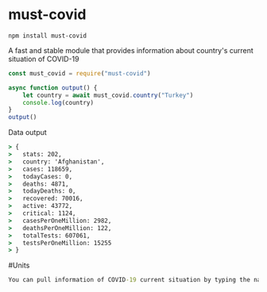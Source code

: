 # must-covid

```shell
npm install must-covid
```

A fast and stable module that provides information about country's current situation of COVID-19

```javascript
const must_covid = require("must-covid")

async function output() {
    let country = await must_covid.country("Turkey")
    console.log(country)
}
output()
```

Data output

```cmd
> {
>   stats: 202,
>   country: 'Afghanistan',
>   cases: 118659,
>   todayCases: 0,
>   deaths: 4871,
>   todayDeaths: 0,
>   recovered: 70016,
>   active: 43772,
>   critical: 1124,
>   casesPerOneMillion: 2982,
>   deathsPerOneMillion: 122,
>   totalTests: 607061,
>   testsPerOneMillion: 15255
> }

```

#Units
```cmd
You can pull information of COVID-19 current situation by typing the name of the country you choose on the world!
```
